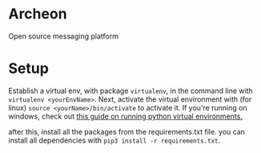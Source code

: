 # Archeon
Open source messaging platform

# Setup

Establish a virtual env, with package `virtualenv`, in the command line with `virtualenv <yourEnvName>`. Next, activate the virtual environment with (for linux) `source <yourName>/bin/activate` to activate it. If you're running on windows, check out [this guide on running python virtual environments.](https://virtualenv.pypa.io/en/stable/userguide/)

after this, install all the packages from the requirements.txt file. you can install all dependencies with `pip3 install -r requirements.txt`.
